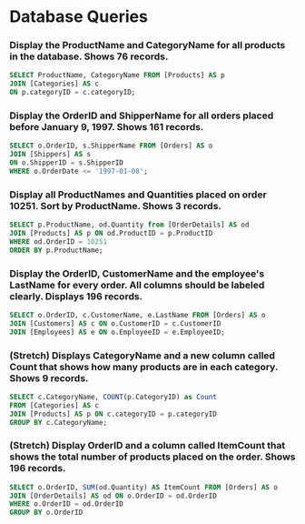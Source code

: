 # Database Queries

### Display the ProductName and CategoryName for all products in the database. Shows 76 records.
```SQL
SELECT ProductName, CategoryName FROM [Products] AS p
JOIN [Categories] AS c
ON p.categoryID = c.categoryID;
```
### Display the OrderID and ShipperName for all orders placed before January 9, 1997. Shows 161 records.
```SQL
SELECT o.OrderID, s.ShipperName FROM [Orders] AS o
JOIN [Shippers] AS s
ON o.ShipperID = s.ShipperID
WHERE o.OrderDate <= '1997-01-08';
```  
### Display all ProductNames and Quantities placed on order 10251. Sort by ProductName. Shows 3 records.
```SQL
SELECT p.ProductName, od.Quantity from [OrderDetails] AS od
JOIN [Products] AS p ON od.ProductID = p.ProductID
WHERE od.OrderID = 10251
ORDER BY p.ProductName;
```
### Display the OrderID, CustomerName and the employee's LastName for every order. All columns should be labeled clearly. Displays 196 records.
```SQL
SELECT o.OrderID, c.CustomerName, e.LastName FROM [Orders] AS o
JOIN [Customers] AS c ON o.CustomerID = c.CustomerID
JOIN [Employees] AS e ON o.EmployeeID = e.EmployeeID;
```
### (Stretch)  Displays CategoryName and a new column called Count that shows how many products are in each category. Shows 9 records.
```SQL
SELECT c.CategoryName, COUNT(p.CategoryID) as Count 
FROM [Categories] AS c
JOIN [Products] AS p ON c.categoryID = p.categoryID
GROUP BY c.CategoryName;
```
### (Stretch) Display OrderID and a  column called ItemCount that shows the total number of products placed on the order. Shows 196 records. 
```SQL
SELECT o.OrderID, SUM(od.Quantity) AS ItemCount FROM [Orders] AS o
JOIN [OrderDetails] AS od ON o.OrderID = od.OrderID
WHERE o.OrderID = od.OrderID
GROUP BY o.OrderID
```